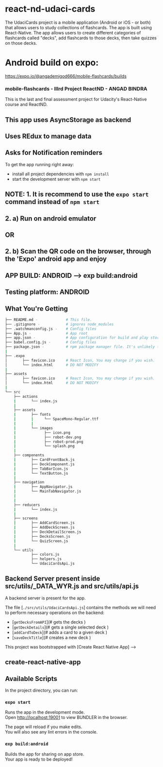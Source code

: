 # react-nd-udaci-cards
The UdaciCards project is a mobile application (Android or iOS - or both) that allows users to study collections of flashcards.  The app is built using React-Native. The app allows users to create different categories of flashcards called "decks", add flashcards to those decks, then take quizzes on those decks.

# Android build on expo:
https://expo.io/@angademigod666/mobile-flashcards/builds

### mobile-flashcards - IIIrd Project ReactND - ANGAD BINDRA

This is the last and final assessment project for Udacity's React-Native course and ReactND.

## This app uses AsyncStorage as backend
## Uses REdux to manage data
## Asks for Notification reminders

To get the app running right away:
* install all project dependencies with `npm install`
* start the development server with `npm start`
## NOTE: 1. It is recommend to use the `expo start` command instead of `npm start`
##       2. a) Run on android emulator 
##              OR
##       2. b) Scan the QR code on the browser, through the 'Expo' android app and enjoy

## APP BUILD: ANDROID --> exp build:android
## Testing platform: ANDROID


## What You're Getting
```bash
├── README.md -             # This file.
├── .gitignore -            # ignores node_modules
├── .watchmanconfig.js -    # Config files
├── App.js -                # App root
├── app.json -              # App configuration for build and play store publishing
├── babel.config.js -       # Config files
├── package.json -          # npm package manager file. It's unlikely that you'll need to modify this.
|
├── .expo
│       ├── favicon.ico     # React Icon, You may change if you wish.
│       └── index.html      # DO NOT MODIFY
|
├── assets
│       ├── favicon.ico     # React Icon, You may change if you wish.
│       └── index.html      # DO NOT MODIFY
|
└── src
	├── actions
    |		└── index.js
    |
    ├── assets
    |		├── fonts
    |       |     └── SpaceMono-Regular.ttf 
    |       |
    |		└── images
    |        	  ├── icon.png
    |             ├── robot-dev.png
    |             ├── robot-prod.png
    |             └── splash.png
    |
    ├── components
    |		├── CardFrontBack.js
    |		├── DeckComponent.js
    |		├── TabBarIcon.js
    |		└── TextButton.js
    |
    ├── navigation
    |		├── AppNavigator.js
    |		└── MainTabNavigator.js
    |
    |
    ├── reducers
    |		└── index.js
    |
    ├── screens
    |		├── AddCardScreen.js
    |		├── AddDeckScreen.js
    |		├── DeckDetailScreen.js
    |		├── DecksScreen.js
    |		└── QuizScreen.js
    |
	└── utils
			├── colors.js
			├── helpers.js
    		└── UdaciCardsApi.js


```

## Backend Server present inside src/utils/_DATA_WYR.js and src/utils/api.js 

A backend server is present for the app. 

The file [`./src/utils/UdaciCardsApi.js`] 
contains the methods we will need to perform necessary operations on the backend:

* [`getDecksFromAPI`](# gets the decks )
* [`getDeckDetails`](# gets a single selected deck )
* [`addCardToDeck`](# adds a card to a given deck )
* [`saveDeckTitle`](# creates a new deck )



This project was bootstrapped with [Create React Native App] --> 
## create-react-native-app

## Available Scripts

In the project directory, you can run:

### `expo start`

Runs the app in the development mode.<br>
Open [http://localhost:19001](http://localhost:) to view BUNDLER in the browser.

The page will reload if you make edits.<br>
You will also see any lint errors in the console.

### `exp build:android`

Builds the app for sharing on app store.<br>
Your app is ready to be deployed!

